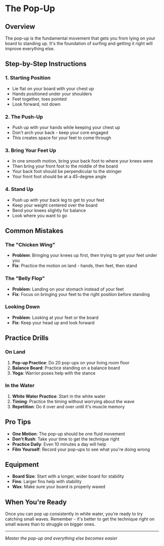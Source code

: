 # The Pop-Up

## Overview
The pop-up is the fundamental movement that gets you from lying on your board to standing up. It's the foundation of surfing and getting it right will improve everything else.

## Step-by-Step Instructions

### 1. Starting Position
- Lie flat on your board with your chest up
- Hands positioned under your shoulders
- Feet together, toes pointed
- Look forward, not down

### 2. The Push-Up
- Push up with your hands while keeping your chest up
- Don't arch your back - keep your core engaged
- This creates space for your feet to come through

### 3. Bring Your Feet Up
- In one smooth motion, bring your back foot to where your knees were
- Then bring your front foot to the middle of the board
- Your back foot should be perpendicular to the stringer
- Your front foot should be at a 45-degree angle

### 4. Stand Up
- Push up with your back leg to get to your feet
- Keep your weight centered over the board
- Bend your knees slightly for balance
- Look where you want to go

## Common Mistakes

### The "Chicken Wing"
- **Problem**: Bringing your knees up first, then trying to get your feet under you
- **Fix**: Practice the motion on land - hands, then feet, then stand

### The "Belly Flop"
- **Problem**: Landing on your stomach instead of your feet
- **Fix**: Focus on bringing your feet to the right position before standing

### Looking Down
- **Problem**: Looking at your feet or the board
- **Fix**: Keep your head up and look forward

## Practice Drills

### On Land
1. **Pop-up Practice**: Do 20 pop-ups on your living room floor
2. **Balance Board**: Practice standing on a balance board
3. **Yoga**: Warrior poses help with the stance

### In the Water
1. **White Water Practice**: Start in the white water
2. **Timing**: Practice the timing without worrying about the wave
3. **Repetition**: Do it over and over until it's muscle memory

## Pro Tips
- **One Motion**: The pop-up should be one fluid movement
- **Don't Rush**: Take your time to get the technique right
- **Practice Daily**: Even 10 minutes a day will help
- **Film Yourself**: Record your pop-ups to see what you're doing wrong

## Equipment
- **Board Size**: Start with a longer, wider board for stability
- **Fins**: Larger fins help with stability
- **Wax**: Make sure your board is properly waxed

## When You're Ready
Once you can pop up consistently in white water, you're ready to try catching small waves. Remember - it's better to get the technique right on small waves than to struggle on bigger ones.

---
*Master the pop-up and everything else becomes easier*
